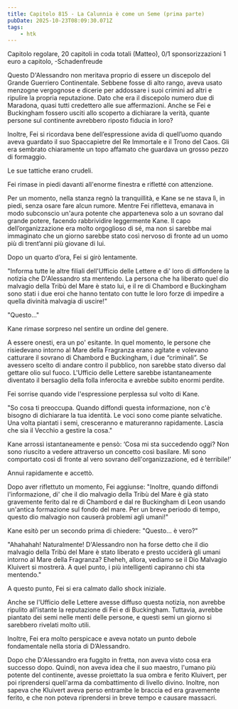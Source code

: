 ```yaml
---
title: Capitolo 815 - La Calunnia è come un Seme (prima parte)
pubDate: 2025-10-23T08:09:30.071Z
tags:
    - htk
---
```



Capitolo regolare,
20 capitoli in coda totali (Matteo),
0/1 sponsorizzazioni 1 euro a capitolo,
-Schadenfreude


Questo D'Alessandro non meritava proprio di essere un discepolo del Grande Guerriero Continentale. Sebbene fosse di alto rango, aveva usato menzogne vergognose e dicerie per addossare i suoi crimini ad altri e ripulire la propria reputazione.
Dato che era il discepolo numero due di Maradona, quasi tutti credettero alle sue affermazioni. Anche se Fei e Buckingham fossero usciti allo scoperto a dichiarare la verità, quante persone sul continente avrebbero riposto fiducia in loro?


Inoltre, Fei si ricordava bene dell’espressione avida di quell’uomo quando aveva guardato il suo Spaccapietre del Re Immortale e il Trono del Caos. Gli era sembrato chiaramente un topo affamato che guardava un grosso pezzo di formaggio.


Le sue tattiche erano crudeli.


Fei rimase in piedi davanti all'enorme finestra e rifletté con attenzione.


Per un momento, nella stanza regnò la tranquillità, e Kane se ne stava lì, in piedi, senza osare fare alcun rumore. Mentre Fei rifletteva, emanava in modo subconscio un'aura potente che apparteneva solo a un sovrano dal grande potere, facendo rabbrividire leggermente Kane. Il capo dell’organizzazione era molto orgoglioso di sé, ma non si sarebbe mai immaginato che un giorno sarebbe stato così nervoso di fronte ad un uomo più di trent’anni più giovane di lui.


Dopo un quarto d’ora, Fei si girò lentamente.


"Informa tutte le altre filiali dell'Ufficio delle Lettere e di' loro di diffondere la notizia che D'Alessandro sta mentendo. La persona che ha liberato quel dio malvagio della Tribù del Mare è stato lui, e il re di Chambord e Buckingham sono stati i due eroi che hanno tentato con tutte le loro forze di impedire a quella divinità malvagia di uscire!"


"Questo…"


Kane rimase sorpreso nel sentire un ordine del genere.


A essere onesti, era un po' esitante. In quel momento, le persone che risiedevano intorno al Mare della Fragranza erano agitate e volevano catturare il sovrano di Chambord e Buckingham, i due “criminali”. Se avessero scelto di andare contro il pubblico, non sarebbe stato diverso dal gettare olio sul fuoco. L'Ufficio delle Lettere sarebbe istantaneamente diventato il bersaglio della folla inferocita e avrebbe subito enormi perdite.


Fei sorrise quando vide l'espressione perplessa sul volto di Kane.


"So cosa ti preoccupa. Quando diffondi questa informazione, non c'è bisogno di dichiarare la tua identità. Le voci sono come piante selvatiche. Una volta piantati i semi, cresceranno e matureranno rapidamente. Lascia che sia il Vecchio a gestire la cosa."


Kane arrossì istantaneamente e pensò: ‘Cosa mi sta succedendo oggi? Non sono riuscito a vedere attraverso un concetto così basilare. Mi sono comportato così di fronte al vero sovrano dell'organizzazione, ed è terribile!’


Annuì rapidamente e accettò.


Dopo aver riflettuto un momento, Fei aggiunse: "Inoltre, quando diffondi l'informazione, di' che il dio malvagio della Tribù del Mare è già stato gravemente ferito dal re di Chambord e dal re Buckingham di Leon usando un'antica formazione sul fondo del mare. Per un breve periodo di tempo, questo dio malvagio non causerà problemi agli umani!"


Kane esitò per un secondo prima di chiedere: "Questo... è vero?"


"Ahahahah! Naturalmente! D'Alessandro non ha forse detto che il dio malvagio della Tribù del Mare è stato liberato e presto ucciderà gli umani intorno al Mare della Fragranza? Eheheh, allora, vediamo se il Dio Malvagio Kluivert si mostrerà. A quel punto, i più intelligenti capiranno chi sta mentendo."


A questo punto, Fei si era calmato dallo shock iniziale.


Anche se l'Ufficio delle Lettere avesse diffuso questa notizia, non avrebbe ripulito all’istante la reputazione di Fei e di Buckingham. Tuttavia, avrebbe piantato dei semi nelle menti delle persone, e questi semi un giorno si sarebbero rivelati molto utili.


Inoltre, Fei era molto perspicace e aveva notato un punto debole fondamentale nella storia di D’Alessandro.


Dopo che D'Alessandro era fuggito in fretta, non aveva visto cosa era successo dopo. Quindi, non aveva idea che il suo maestro, l'umano più potente del continente, avesse proiettato la sua ombra e ferito Kluivert, per poi riprendersi quell'arma da combattimento di livello divino. Inoltre, non sapeva che Kluivert aveva perso entrambe le braccia ed era gravemente ferito, e che non poteva riprendersi in breve tempo e causare massacri.











